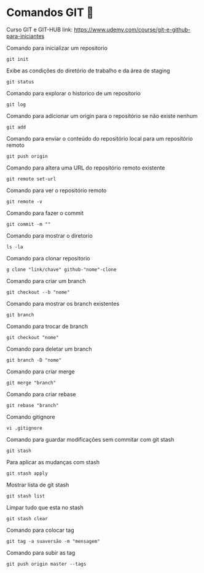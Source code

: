# Comandos GIT 📖
Curso GIT e GIT-HUB 
link: https://www.udemy.com/course/git-e-github-para-iniciantes

Comando para inicializar um repositorio
```
git init
```
Exibe as condições do diretório de trabalho e da área de staging
```
git status
```
Comando para explorar o historico de um repositorio
```
git log
```
Comando para adicionar um origin para o repositório se não existe nenhum
```
git add
```
Comando para enviar o conteúdo do repositório local para um repositório remoto
```
git push origin
```
Comando para altera uma URL do repositório remoto existente
```
git remote set-url 
```
Comando para ver o repositório remoto
```
git remote -v
```
Comando para fazer o commit
```
git commit -m ""
```
Comando para mostrar o diretorio
```
ls -la
```
Comando para clonar repositorio
```
g clone "link/chave" github-"nome"-clone
```
Comando para criar um branch
```
git checkout --b "nome"
```
Comando para mostrar os branch existentes
```
git branch
```
Comando para trocar de branch
```
git checkout "nome"
```
Comando para deletar um branch
```
git branch -D "nome"
```
Comando para criar merge
```
git merge "branch"
```
Comando para criar rebase
```
git rebase "branch"
```
Comando gitignore
```
vi .gitignore
```

Comando para guardar modificações sem commitar com git stash
```
git stash
```
Para aplicar as mudanças com stash
```
git stash apply
```
Mostrar lista de git stash
```
git stash list
```
Limpar tudo que esta no stash
```
git stash clear
```
Comando para colocar tag 
```
git tag -a suaversão -m "mensagem"
```
Comando para subir as tag
```
git push origin master --tags
```